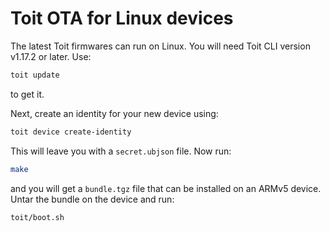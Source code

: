 # Toit OTA for Linux devices

The latest Toit firmwares can run on Linux. You will need Toit CLI version v1.17.2 or later. Use:

``` sh
toit update 
```

to get it.

Next, create an identity for your new device using:

``` sh
toit device create-identity
```

This will leave you with a `secret.ubjson` file. Now run:

``` sh
make 
```

and you will get a `bundle.tgz` file that can be installed on an ARMv5 device. Untar the bundle
on the device and run:

``` sh
toit/boot.sh
```
